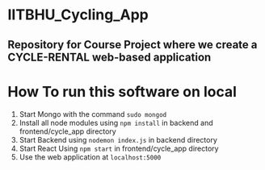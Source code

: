 # IITBHU_Cycling_App

## Repository for Course Project where we create a CYCLE-RENTAL web-based application
# How To run this software on local
1) Start Mongo with the command `sudo mongod`
2) Install all node modules using `npm install` in backend and frontend/cycle_app directory
3) Start Backend using `nodemon index.js` in backend directory 
4) Start React Using `npm start` in frontend/cycle_app directory
5) Use the web application at `localhost:5000`

